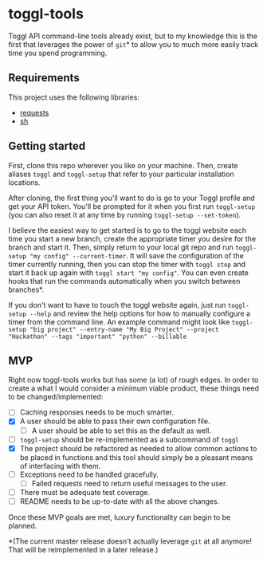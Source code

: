 # toggl-tools
Toggl API command-line tools already exist, but to my knowledge this is the first that leverages
the power of `git`* to allow you to much more easily track time you spend programming.



## Requirements
This project uses the following libraries:
* [requests](http://docs.python-requests.org/en/latest/)
* [sh](https://amoffat.github.io/sh/)

## Getting started

First, clone this repo wherever you like on your machine. Then, create aliases `toggl` and
`toggl-setup` that refer to your particular installation locations.

After cloning, the first thing you'll want to do is go to your Toggl profile and get your 
API token. You'll be prompted for it when you first run `toggl-setup` (you can also reset 
it at any time by running `toggl-setup --set-token`).

I believe the easiest way to get started is to go to the toggl website each time you start
a new branch, create the appropriate timer you desire for the branch and start it. Then,
simply return to your local git repo and run `toggl-setup "my config" --current-timer`. It will save
the configuration of the timer currently running, then you can stop the timer with `toggl stop` 
and start it back up again with `toggl start "my config"`. You can even create hooks that run the commands
automatically when you switch between branches*.

If you don't want to have to touch the toggl website again, just run `toggl-setup --help`
and review the help options for how to manually configure a timer from the command line. An 
example command might look like 
`toggl-setup "big project" --entry-name "My Big Project" --project "Hackathon" --tags "important" "python" --billable`

## MVP
Right now toggl-tools works but has some (a lot) of rough edges. In order to create a what 
I would consider a minimum viable product, these things need to be changed/implemented:

- [ ] Caching responses needs to be much smarter.
- [X] A user should be able to pass their own configuration file.
  - [ ] A user should be able to set this as the default as well.
- [ ] `toggl-setup` should be re-implemented as a subcommand of `toggl`
- [X] The project should be refactored as needed to allow common actions to be placed in functions 
and this tool should simply be a pleasant means of interfacing with them.
- [ ] Exceptions need to be handled gracefully.
  - [ ] Failed requests need to return useful messages to the user.
- [ ] There must be adequate test coverage.
- [ ] README needs to be up-to-date with all the above changes.

Once these MVP goals are met, luxury functionality can begin to be planned.

*(The current master release doesn't actually leverage `git` at all anymore! That will be
reimplemented in a later release.)
